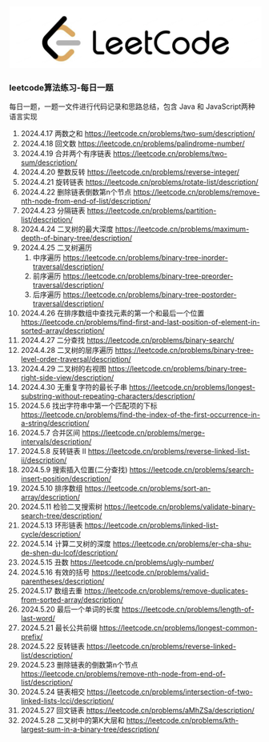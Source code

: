<div align=center>
  <a href="https://leetcode.cn/">
    <img src="image/icon.png" width="550">
  </a>
</div>

### leetcode算法练习-每日一题

每日一题，一题一文件进行代码记录和思路总结，包含 Java 和 JavaScript两种语言实现

1. 2024.4.17  两数之和  https://leetcode.cn/problems/two-sum/description/
2. 2024.4.18 回文数  https://leetcode.cn/problems/palindrome-number/
3. 2024.4.19  合并两个有序链表  https://leetcode.cn/problems/two-sum/description/
4. 2024.4.20  整数反转 https://leetcode.cn/problems/reverse-integer/
5. 2024.4.21  旋转链表  https://leetcode.cn/problems/rotate-list/description/
6. 2024.4.22  删除链表倒数第n个节点  https://leetcode.cn/problems/remove-nth-node-from-end-of-list/description/
7. 2024.4.23  分隔链表 https://leetcode.cn/problems/partition-list/description/
8. 2024.4.24 二叉树的最大深度  https://leetcode.cn/problems/maximum-depth-of-binary-tree/description/
9. 2024.4.25 二叉树遍历
   1. 中序遍历  https://leetcode.cn/problems/binary-tree-inorder-traversal/description/
   2. 前序遍历  https://leetcode.cn/problems/binary-tree-preorder-traversal/description/
   3. 后序遍历  https://leetcode.cn/problems/binary-tree-postorder-traversal/description/
10. 2024.4.26  在排序数组中查找元素的第一个和最后一个位置  https://leetcode.cn/problems/find-first-and-last-position-of-element-in-sorted-array/description/
11. 2024.4.27  二分查找  https://leetcode.cn/problems/binary-search/
12. 2024.4.28 二叉树的层序遍历  https://leetcode.cn/problems/binary-tree-level-order-traversal/description/
13. 2024.4.29 二叉树的右视图  https://leetcode.cn/problems/binary-tree-right-side-view/description/
14. 2024.4.30 无重复字符的最长子串  https://leetcode.cn/problems/longest-substring-without-repeating-characters/description/
15. 2024.5.6 找出字符串中第一个匹配项的下标  https://leetcode.cn/problems/find-the-index-of-the-first-occurrence-in-a-string/description/
16. 2024.5.7 合并区间  https://leetcode.cn/problems/merge-intervals/description/
17. 2024.5.8 反转链表 II  https://leetcode.cn/problems/reverse-linked-list-ii/description/
18. 2024.5.9 搜索插入位置(二分查找)  https://leetcode.cn/problems/search-insert-position/description/
19. 2024.5.10 排序数组  https://leetcode.cn/problems/sort-an-array/description/
20. 2024.5.11 检验二叉搜索树  https://leetcode.cn/problems/validate-binary-search-tree/description/
21. 2024.5.13 环形链表  https://leetcode.cn/problems/linked-list-cycle/description/
22. 2024.5.14 计算二叉树的深度 https://leetcode.cn/problems/er-cha-shu-de-shen-du-lcof/description/
23. 2024.5.15 丑数 https://leetcode.cn/problems/ugly-number/
24. 2024.5.16 有效的括号 https://leetcode.cn/problems/valid-parentheses/description/
25. 2024.5.17 数组去重 https://leetcode.cn/problems/remove-duplicates-from-sorted-array/description/
26. 2024.5.20 最后一个单词的长度  https://leetcode.cn/problems/length-of-last-word/
27. 2024.5.21 最长公共前缀  https://leetcode.cn/problems/longest-common-prefix/
28. 2024.5.22 反转链表 https://leetcode.cn/problems/reverse-linked-list/description/
29. 2024.5.23  删除链表的倒数第n个节点 https://leetcode.cn/problems/remove-nth-node-from-end-of-list/description/
30. 2024.5.24 链表相交 https://leetcode.cn/problems/intersection-of-two-linked-lists-lcci/description/
31. 2024.5.27 回文链表 https://leetcode.cn/problems/aMhZSa/description/
32. 2024.5.28 二叉树中的第K大层和 https://leetcode.cn/problems/kth-largest-sum-in-a-binary-tree/description/